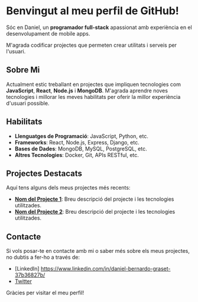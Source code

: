 # Benvingut al meu perfil de GitHub!

Sóc en Daniel, un **programador full-stack** apassionat amb experiència en el desenvolupament de mobile apps. 

M'agrada codificar projectes que permeten crear utilitats i serveis per l'usuari.


## Sobre Mi

Actualment estic treballant en projectes que impliquen tecnologies com **JavaScript**, **React**, **Node.js** i **MongoDB**. M'agrada aprendre noves tecnologies i millorar les meves habilitats per oferir la millor experiència d'usuari possible.

## Habilitats

- **Llenguatges de Programació**: JavaScript, Python, etc.
- **Frameworks**: React, Node.js, Express, Django, etc.
- **Bases de Dades**: MongoDB, MySQL, PostgreSQL, etc.
- **Altres Tecnologies**: Docker, Git, APIs RESTful, etc.

## Projectes Destacats

Aquí tens alguns dels meus projectes més recents:

- **[Nom del Projecte 1](enllaç-al-projecte-1)**: Breu descripció del projecte i les tecnologies utilitzades.
- **[Nom del Projecte 2](enllaç-al-projecte-2)**: Breu descripció del projecte i les tecnologies utilitzades.

## Contacte

Si vols posar-te en contacte amb mi o saber més sobre els meus projectes, no dubtis a fer-ho a través de:

- [LinkedIn] https://www.linkedin.com/in/daniel-bernardo-graset-37b36827b/
- [Twitter](enllaç-a-twitter)

Gràcies per visitar el meu perfil!
